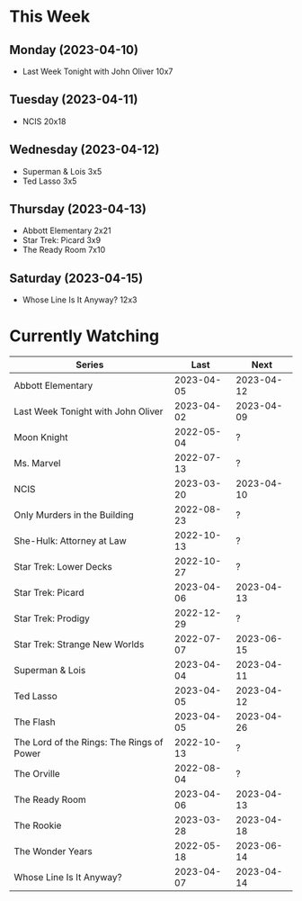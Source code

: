 # This Week

## Monday (2023-04-10)
- Last Week Tonight with John Oliver 10x7

## Tuesday (2023-04-11)
- NCIS 20x18

## Wednesday (2023-04-12)
- Superman & Lois 3x5
- Ted Lasso 3x5

## Thursday (2023-04-13)
- Abbott Elementary 2x21
- Star Trek: Picard 3x9
- The Ready Room 7x10

## Saturday (2023-04-15)
- Whose Line Is It Anyway? 12x3

# Currently Watching

| Series | Last | Next |
| --- | --- | --- |
| Abbott Elementary | 2023-04-05 | 2023-04-12 |
| Last Week Tonight with John Oliver | 2023-04-02 | 2023-04-09 |
| Moon Knight | 2022-05-04 | ? |
| Ms. Marvel | 2022-07-13 | ? |
| NCIS | 2023-03-20 | 2023-04-10 |
| Only Murders in the Building | 2022-08-23 | ? |
| She-Hulk: Attorney at Law | 2022-10-13 | ? |
| Star Trek: Lower Decks | 2022-10-27 | ? |
| Star Trek: Picard | 2023-04-06 | 2023-04-13 |
| Star Trek: Prodigy | 2022-12-29 | ? |
| Star Trek: Strange New Worlds | 2022-07-07 | 2023-06-15 |
| Superman & Lois | 2023-04-04 | 2023-04-11 |
| Ted Lasso | 2023-04-05 | 2023-04-12 |
| The Flash | 2023-04-05 | 2023-04-26 |
| The Lord of the Rings: The Rings of Power | 2022-10-13 | ? |
| The Orville | 2022-08-04 | ? |
| The Ready Room | 2023-04-06 | 2023-04-13 |
| The Rookie | 2023-03-28 | 2023-04-18 |
| The Wonder Years | 2022-05-18 | 2023-06-14 |
| Whose Line Is It Anyway? | 2023-04-07 | 2023-04-14 |

